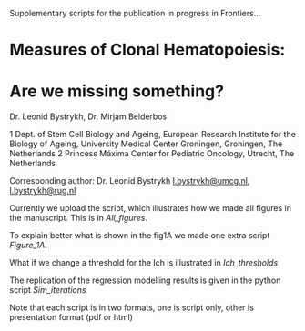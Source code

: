 
Supplementary scripts for the publication in progress in Frontiers...

# Measures of Clonal Hematopoiesis:  
# Are we missing something? 

Dr. Leonid Bystrykh, Dr. Mirjam Belderbos

1 Dept. of Stem Cell Biology and Ageing, European Research Institute for the Biology of Ageing, University Medical Center Groningen, Groningen, The Netherlands
2 Princess Máxima Center for Pediatric Oncology, Utrecht, The Netherlands

Corresponding author:
Dr. Leonid Bystrykh
l.bystrykh@umcg.nl, l.bystrykh@rug.nl

Currently we upload the script, which illustrates how we made all figures in the manuscript. This is in *All_figures*.

To explain better what is shown in the fig1A we made one extra script *Figure_1A*.

What if we change a threshold for the Ich is illustrated in *Ich_thresholds*

The replication of the regression modelling results is given in the python script *Sim_iterations*

Note that each script is in two formats, one is script only, other is presentation format (pdf or html)

